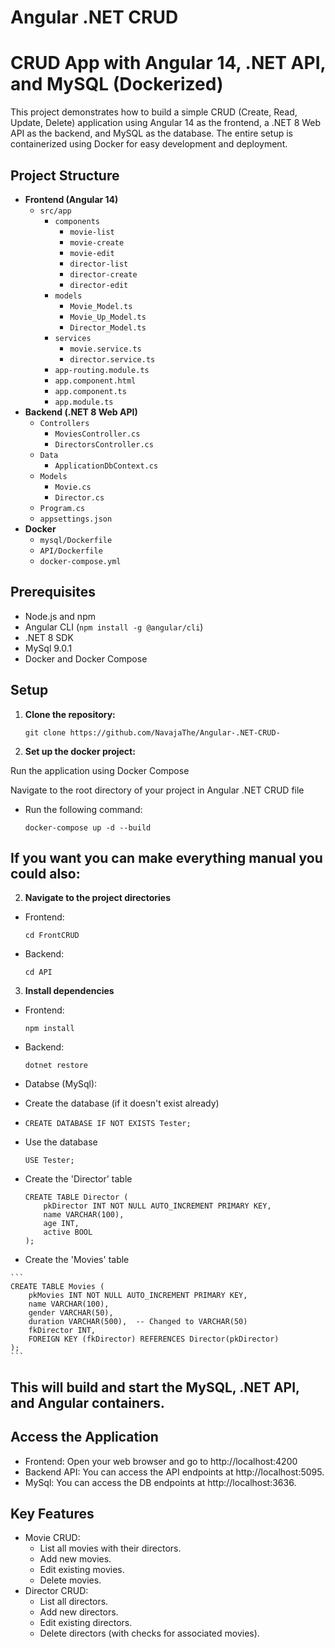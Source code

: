 # Angular .NET CRUD 


# CRUD App with Angular 14, .NET API, and MySQL (Dockerized)

This project demonstrates how to build a simple CRUD (Create, Read, Update, Delete) application using Angular 14 as the frontend, a .NET 8 Web API as the backend, and MySQL as the database. The entire setup is containerized using Docker for easy development and deployment.

## Project Structure

* **Frontend (Angular 14)**
    * `src/app`
        * `components`
            * `movie-list` 
            * `movie-create` 
            * `movie-edit`
            * `director-list`
            * `director-create`
            * `director-edit`
        * `models`
            * `Movie_Model.ts`
            * `Movie_Up_Model.ts`
            * `Director_Model.ts`
        * `services`
            * `movie.service.ts`
            * `director.service.ts`
        * `app-routing.module.ts`
        * `app.component.html`
        * `app.component.ts`
        * `app.module.ts`
* **Backend (.NET 8 Web API)**
    * `Controllers`
        * `MoviesController.cs`
        * `DirectorsController.cs`
    * `Data`
        * `ApplicationDbContext.cs`
    * `Models`
        * `Movie.cs`
        * `Director.cs`
    * `Program.cs`
    * `appsettings.json`
* **Docker**
    * `mysql/Dockerfile`
    * `API/Dockerfile`
    * `docker-compose.yml`

## Prerequisites

* Node.js and npm
* Angular CLI (`npm install -g @angular/cli`)
* .NET 8 SDK
* MySql 9.0.1
* Docker and Docker Compose

## Setup

1. **Clone the repository:**

   ```
   git clone https://github.com/NavajaThe/Angular-.NET-CRUD-
   ```
   
2. **Set up the docker project:**


Run the application using Docker Compose

Navigate to the root directory of your project in Angular .NET CRUD file

* Run the following command:
    ```
    docker-compose up -d --build
    ```

## If you want you can make everything manual you could also:

2. **Navigate to the project directories**

* Frontend:
    ```
    cd FrontCRUD 
    ```

* Backend:
    ```
    cd API 
    ```

3. **Install dependencies**

* Frontend:

    ```
    npm install
    ```

* Backend:

    ```
    dotnet restore
    ```

* Databse (MySql):


*   Create the database (if it doesn't exist already)
*   
    ```
    CREATE DATABASE IF NOT EXISTS Tester;
    ```
* Use the database
    ```
    USE Tester;
    ```
    
*   Create the 'Director' table

    ```
    CREATE TABLE Director (
        pkDirector INT NOT NULL AUTO_INCREMENT PRIMARY KEY,
        name VARCHAR(100),
        age INT,
        active BOOL 
    );
    ```
    
*    Create the 'Movies' table

    ```
    CREATE TABLE Movies (
        pkMovies INT NOT NULL AUTO_INCREMENT PRIMARY KEY,
        name VARCHAR(100),
        gender VARCHAR(50), 
        duration VARCHAR(500),  -- Changed to VARCHAR(50)
        fkDirector INT,
        FOREIGN KEY (fkDirector) REFERENCES Director(pkDirector)
    );
    ```

## This will build and start the MySQL, .NET API, and Angular containers.


## Access the Application

* Frontend: Open your web browser and go to http://localhost:4200
* Backend API: You can access the API endpoints at http://localhost:5095.
* MySql: You can access the DB endpoints at http://localhost:3636.

## Key Features
* Movie CRUD:
    * List all movies with their directors.
    * Add new movies.
    * Edit existing movies.
    * Delete movies.
* Director CRUD:
    * List all directors.
    * Add new directors.
    * Edit existing directors.
    * Delete directors (with checks for associated movies).
